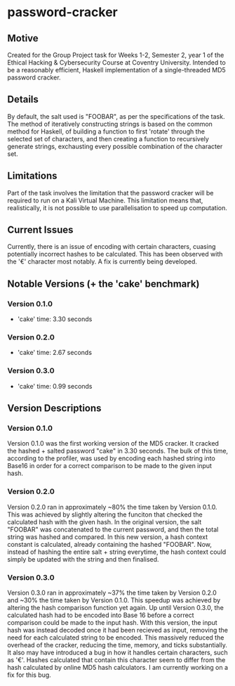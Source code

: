 # password-cracker

## Motive
Created for the Group Project task for Weeks 1-2, Semester 2, year 1 of the Ethical Hacking & Cybersecurity Course at 
Coventry University. Intended to be a reasonably efficient, Haskell implementation of a single-threaded MD5 password cracker. 

## Details
By default, the salt used is "FOOBAR", as per the specifications of the task. The method of iteratively constructing 
strings is based on the common method for Haskell, of building a function to first 'rotate' through the selected set of 
characters, and then creating a function to recursively generate strings, exchausting every possible combination of the 
character set. 

## Limitations
Part of the task involves the limitation that the password cracker will be required to run on a Kali Virtual 
Machine. This limitation means that, realistically, it is not possible to use parallelisation to speed up computation.

## Current Issues
Currently, there is an issue of encoding with certain characters, cuasing potentially incorrect hashes to be calculated. 
This has been observed with the '€' character most notably. A fix is currently being developed.

## Notable Versions (+ the 'cake' benchmark)

### Version 0.1.0

- 'cake' time: 3.30 seconds

### Version 0.2.0

- 'cake' time: 2.67 seconds

### Version 0.3.0

- 'cake' time: 0.99 seconds

## Version Descriptions

### Version 0.1.0
Version 0.1.0 was the first working version of the MD5 cracker. It cracked the hashed + salted password "cake" in 
3.30 seconds. The bulk of this time, according to the profiler, was used by encoding each hashed string into 
Base16 in order for a correct comparison to be made to the given input hash.

### Version 0.2.0
Version 0.2.0 ran in approximately ~80% the time taken by Version 0.1.0. This was achieved by slightly altering the 
funciton that checked the calculated hash with the given hash. In the original version, the salt "FOOBAR" was 
concatenated to the current password, and then the total string was hashed and compared. In this new version, a hash 
context constant is calculated, already containing the hashed "FOOBAR". Now, instead of hashing the entire salt + string 
everytime, the hash context could simply be updated with the string and then finalised. 

### Version 0.3.0 
Version 0.3.0 ran in approximately ~37% the time taken by Version 0.2.0 and ~30% the time taken by Version 0.1.0. This 
speedup was achieved by altering the hash comparison function yet again. Up until Version 0.3.0, the calculated hash had 
to be encoded into Base 16 before a correct comparison could be made to the input hash. With this version, the input hash 
was instead decoded once it had been recieved as input, removing the need for each calculated string to be encoded. This 
massively reduced the overhead of the cracker, reducing the time, memory, and ticks substantially. It also may have 
introduced a bug in how it handles certain characters, such as '€'. Hashes calculated that contain this character 
seem to differ from the hash calculated by online MD5 hash calculators. I am currently working on a fix for this bug. 
